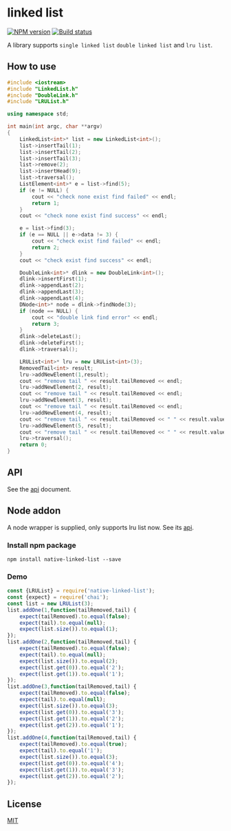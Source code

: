 # linked list

[![NPM version](https://img.shields.io/npm/v/native-linked-list.svg?style=flat-square)](https://npmjs.com/package/native-linked-list)
[![Build status](https://travis-ci.org/yunnysunny/linkedlist.svg?branch=master)](https://travis-ci.org/yunnysunny/linkedlist)

A library supports `single linked list` `double linked list` and `lru list`.

## How to use

```c++
#include <iostream>
#include "LinkedList.h"
#include "DoubleLink.h"
#include "LRUList.h"

using namespace std;

int main(int argc, char **argv)
{
    LinkedList<int>* list = new LinkedList<int>();
    list->insertTail(1);
    list->insertTail(2);
    list->insertTail(3);
    list->remove(2);
    list->insertHead(9);
    list->traversal();
    ListElement<int>* e = list->find(5);
    if (e != NULL) {
        cout << "check none exist find failed" << endl;
        return 1;
    }
    cout << "check none exist find success" << endl;

    e = list->find(3);
    if (e == NULL || e->data != 3) {
        cout << "check exist find failed" << endl;
        return 2;
    }
    cout << "check exist find success" << endl;

    DoubleLink<int>* dlink = new DoubleLink<int>();
    dlink->insertFirst(1);
    dlink->appendLast(2);
    dlink->appendLast(3);
    dlink->appendLast(4);
    DNode<int>* node = dlink->findNode(3);
    if (node == NULL) {
        cout << "double link find error" << endl;
        return 3;
    }
    dlink->deleteLast();
    dlink->deleteFirst();
    dlink->traversal();

    LRUList<int>* lru = new LRUList<int>(3);
    RemovedTail<int> result;
    lru->addNewElement(1,result);
    cout << "remove tail " << result.tailRemoved << endl;
    lru->addNewElement(2, result);
    cout << "remove tail " << result.tailRemoved << endl;
    lru->addNewElement(3, result);
    cout << "remove tail " << result.tailRemoved << endl;
    lru->addNewElement(4, result);
    cout << "remove tail " << result.tailRemoved << " " << result.value << endl;
    lru->addNewElement(5, result);
    cout << "remove tail " << result.tailRemoved << " " << result.value << endl;
    lru->traversal();
	return 0;
}
```

## API

See the [api](doc/cppapi.md) document.

## Node addon

A node wrapper is supplied, only supports lru list now. See its [api](doc/jsapi.md).

### Install npm package

```
npm install native-linked-list --save
```

### Demo

```javascript
const {LRUList} = require('native-linked-list');
const {expect} = require('chai');
const list = new LRUList(3);
list.addOne(1,function(tailRemoved,tail) {
    expect(tailRemoved).to.equal(false);
    expect(tail).to.equal(null);
    expect(list.size()).to.equal(1);
});
list.addOne(2,function(tailRemoved,tail) {
    expect(tailRemoved).to.equal(false);
    expect(tail).to.equal(null);
    expect(list.size()).to.equal(2);
    expect(list.get(0)).to.equal('2');
    expect(list.get(1)).to.equal('1');
});
list.addOne(3,function(tailRemoved,tail) {
    expect(tailRemoved).to.equal(false);
    expect(tail).to.equal(null);
    expect(list.size()).to.equal(3);
    expect(list.get(0)).to.equal('3');
    expect(list.get(1)).to.equal('2');
    expect(list.get(2)).to.equal('1');
});
list.addOne(4,function(tailRemoved,tail) {
    expect(tailRemoved).to.equal(true);
    expect(tail).to.equal('1');
    expect(list.size()).to.equal(3);
    expect(list.get(0)).to.equal('4');
    expect(list.get(1)).to.equal('3');
    expect(list.get(2)).to.equal('2');
});
```

## License

[MIT](LICENSE)